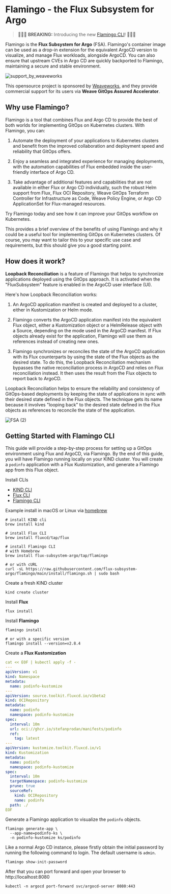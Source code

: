 # Flamingo - the Flux Subsystem for Argo

> 🚀🚀🚀 **BREAKING:** Introducing the new [Flamingo CLI](https://github.com/flux-subsystem-argo/flamingo)! 🚀🚀🚀

Flamingo is the **Flux Subsystem for Argo** (FSA). Flamingo's container image can be used as a drop-in extension for the equivalent ArgoCD version to visualize, and manage Flux workloads, alongside ArgoCD. You can also ensure that upstream CVEs in Argo CD are quickly backported to Flamingo, maintaining a secure and stable environment.

![support_by_weaveworks](https://github.com/flux-subsystem-argo/flamingo/assets/10666/41b3a990-d94a-4247-a015-b7486a76034f)

This opensource project is sponsored by [Weaveworks](https://www.weave.works/blog/weave-gitops-assured-accelerator-oss-with-enterprise-support), and they provide commercial support for its users via **Weave GitOps Assured Accelerator**.

## Why use Flamingo?

Flamingo is a tool that combines Flux and Argo CD to provide the best of both worlds for implementing GitOps on Kubernetes clusters. With Flamingo, you can:

1. Automate the deployment of your applications to Kubernetes clusters and benefit from the improved collaboration and deployment speed and reliability that GitOps offers.

2. Enjoy a seamless and integrated experience for managing deployments, with the automation capabilities of Flux embedded inside the user-friendly interface of Argo CD.

3. Take advantage of additional features and capabilities that are not available in either Flux or Argo CD individually, such the robust Helm support from Flux, Flux OCI Repository, Weave GitOps Terraform Controller for Infrastructure as Code, Weave Policy Engine, or Argo CD ApplicationSet for Flux-managed resources.

Try Flamingo today and see how it can improve your GitOps workflow on Kubernetes.

This provides a brief overview of the benefits of using Flamingo and why it could be a useful tool for implementing GitOps on Kubernetes clusters. Of course, you may want to tailor this to your specific use case and requirements, but this should give you a good starting point.

## How does it work?

**Loopback Reconciliation** is a feature of Flamingo that helps to synchronize applications deployed using the GitOps approach. It is activated when the "FluxSubsystem" feature is enabled in the ArgoCD user interface (UI).

Here's how Loopback Reconciliation works:

1. An ArgoCD application manifest is created and deployed to a cluster, either in Kustomization or Helm mode.

2. Flamingo converts the ArgoCD application manifest into the equivalent Flux object, either a Kustomization object or a HelmRelease object with a Source, depending on the mode used in the ArgoCD manifest. If Flux objects already exist for the application, Flamingo will use them as references instead of creating new ones.

3. Flamingo synchronizes or reconciles the state of the ArgoCD application with its Flux counterparts by using the state of the Flux objects as the desired state. To do this, the Loopback Reconciliation mechanism bypasses the native reconciliation process in ArgoCD and relies on Flux reconciliation instead. It then uses the result from the Flux objects to report back to ArgoCD.

Loopback Reconciliation helps to ensure the reliability and consistency of GitOps-based deployments by keeping the state of applications in sync with their desired state defined in the Flux objects. The technique gets its name because it involves "looping back" to the desired state defined in the Flux objects as references to reconcile the state of the application.

![FSA (2)](https://user-images.githubusercontent.com/10666/159503288-5faeda59-8b54-40f0-95ca-b46c22742e30.png)

## Getting Started with Flamingo CLI

This guide will provide a step-by-step process for setting up a GitOps environment using Flux and ArgoCD, via Flamingo. By the end of this guide, you will have Flamingo running locally on your KIND cluster. You will create a `podinfo` application with a Flux Kustomization, and generate a Flamingo app from this Flux object.

Install CLIs
- [KIND CLI](https://kind.sigs.k8s.io/docs/user/quick-start/#installation) 
- [Flux CLI](https://fluxcd.io/docs/cmd/)
- [Flamingo CLI](https://github.com/flux-subsystem-argo/cli)

Example install in macOS or Linux via [homebrew](https://brew.sh/)

```shell
# install KIND cli
brew install kind

# install Flux CLI
brew install fluxcd/tap/flux

# install Flamingo CLI 
# with Homebrew
brew install flux-subsystem-argo/tap/flamingo

# or with cURL
curl -sL https://raw.githubusercontent.com/flux-subsystem-argo/flamingo/main/install/flamingo.sh | sudo bash
```

Create a fresh KIND cluster

```shell
kind create cluster
```

Install **Flux**

```shell
flux install
```

Install **Flamingo**

```shell
flamingo install

# or with a specific version
flamingo install --version=v2.8.4
```

Create a **Flux Kustomization**

```yaml
cat << EOF | kubectl apply -f -
---
apiVersion: v1
kind: Namespace
metadata:
  name: podinfo-kustomize
---
apiVersion: source.toolkit.fluxcd.io/v1beta2
kind: OCIRepository
metadata:
  name: podinfo
  namespace: podinfo-kustomize
spec:
  interval: 10m
  url: oci://ghcr.io/stefanprodan/manifests/podinfo
  ref:
    tag: latest
---
apiVersion: kustomize.toolkit.fluxcd.io/v1
kind: Kustomization
metadata:
  name: podinfo
  namespace: podinfo-kustomize
spec:
  interval: 10m
  targetNamespace: podinfo-kustomize
  prune: true
  sourceRef:
    kind: OCIRepository
    name: podinfo
  path: ./
EOF
```

Generate a Flamingo application to visualize the `podinfo` objects.

```shell
flamingo generate-app \
  --app-name=podinfo-ks \
  -n podinfo-kustomize ks/podinfo
```

Like a normal Argo CD instance, please firstly obtain the initial password by running the following command to login.
The default username is `admin`.

```shell
flamingo show-init-password
```

After that you can port forward and open your browser to http://localhost:8080

```shell
kubectl -n argocd port-forward svc/argocd-server 8080:443
```
